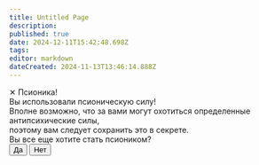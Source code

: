 ```yaml
---
title: Untitled Page
description: 
published: true
date: 2024-12-11T15:42:48.698Z
tags: 
editor: markdown
dateCreated: 2024-11-13T13:46:14.888Z
---
```


<div class="popup">
    <span class="close-button">✕</span> <span class="popup-title">Псионика!</span>
    <div class="popup-content">
        Вы использовали псионическую силу!<br>
        Вполне возможно, что за вами могут охотиться определенные антипсихические силы,<br>
        поэтому вам следует сохранить это в секрете.<br>
        Вы все еще хотите стать псиоником?
    </div>
    <div class="button-container">
        <button>Да</button>
        <button>Нет</button>
    </div>
</div>
